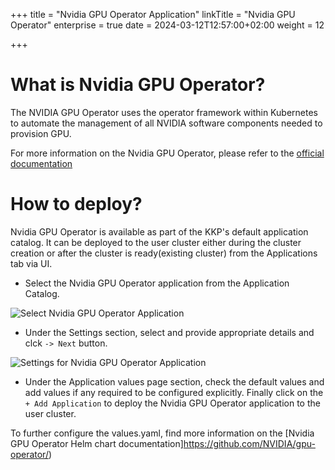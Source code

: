 +++
title = "Nvidia GPU Operator Application"
linkTitle = "Nvidia GPU Operator"
enterprise = true
date = 2024-03-12T12:57:00+02:00
weight = 12

+++

# What is Nvidia GPU Operator?
The NVIDIA GPU Operator uses the operator framework within Kubernetes to automate the management of all NVIDIA software components needed to provision GPU.

For more information on the Nvidia GPU Operator, please refer to the [official documentation](https://docs.nvidia.com/datacenter/cloud-native/gpu-operator/latest/overview.html)

# How to deploy?

Nvidia GPU Operator is available as part of the KKP's default application catalog. 
It can be deployed to the user cluster either during the cluster creation or after the cluster is ready(existing cluster) from the Applications tab via UI.

* Select the Nvidia GPU Operator application from the Application Catalog.

![Select Nvidia GPU Operator Application](/img/kubermatic/common/applications/default-apps-catalog/01-select-application-nvidia-gpu-operator-app.png)

* Under the Settings section, select and provide appropriate details and clck `-> Next` button.

![Settings for Nvidia GPU Operator Application](/img/kubermatic/common/applications/default-apps-catalog/02-settings-nvidia-gpu-operator-app.png)

* Under the Application values page section, check the default values and add values if any required to be configured explicitly. Finally click on the `+ Add Application` to deploy the Nvidia GPU Operator application to the user cluster.

To further configure the values.yaml, find more information on the [Nvidia GPU Operator Helm chart documentation]https://github.com/NVIDIA/gpu-operator/)

